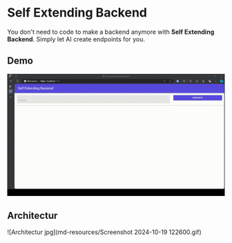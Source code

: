 # Self Extending Backend

You don't need to code to make a backend anymore with **Self Extending Backend**.
Simply let AI create endpoints for you.

## Demo
![demo gif](md-resources/Demo.gif)

## Architectur
![Architectur jpg](md-resources/Screenshot 2024-10-19 122600.gif)